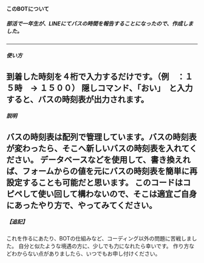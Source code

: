 #### このBOTについて

##### 部活で一年生が、LINEにてバスの時間を報告することになったので、作成しました。
---
##### 使い方
到着した時刻を４桁で入力するだけです。（例　：１５時　→ １５００）
隠しコマンド、「おい」　と入力すると、バスの時刻表が出力されます。
---
##### 説明
バスの時刻表は配列で管理しています。バスの時刻表が変わったら、そこへ新しいバスの時刻表を入れてください。
データベースなどを使用して、書き換えれば、フォームからの値を元にバスの時刻表を簡単に再設定することも可能だと思います。
このコードはコピペして使い回して構わないので、そこは適宜ご自身にあったやり方で、やってみてください。
---
##### 【追記】
これを作るにあたり、BOTの仕組みなど、コーディング以外の問題に苦戦しました。
自分と似たような境遇の方に、少しでも力になれたら幸いです。
作り方などわからない点がありましたら、いつでもお申し付けください。
